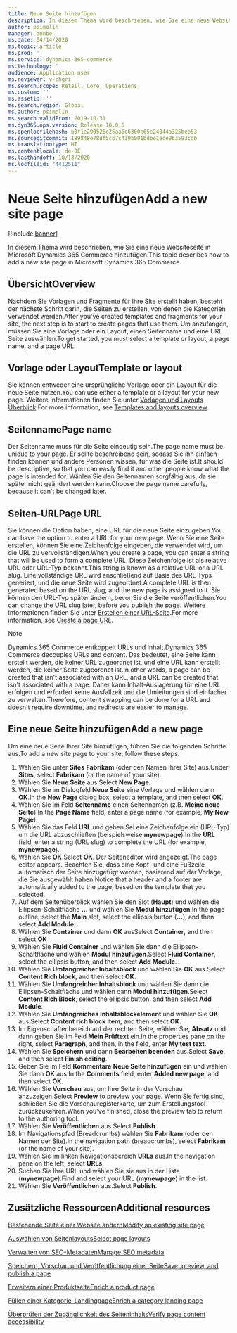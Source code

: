 ```yaml
---
title: Neue Seite hinzufügen
description: In diesem Thema wird beschrieben, wie Sie eine neue Websiteseite in Microsoft Dynamics 365 Commerce hinzufügen.
author: psimolin
manager: annbe
ms.date: 04/14/2020
ms.topic: article
ms.prod: ''
ms.service: dynamics-365-commerce
ms.technology: ''
audience: Application user
ms.reviewer: v-chgri
ms.search.scope: Retail, Core, Operations
ms.custom: ''
ms.assetid: ''
ms.search.region: Global
ms.author: psimolin
ms.search.validFrom: 2019-10-31
ms.dyn365.ops.version: Release 10.0.5
ms.openlocfilehash: b0f1e290526c25aa6e6300c65e24044a325bee53
ms.sourcegitcommit: 199848e78df5cb7c439b001bdbe1ece963593cdb
ms.translationtype: HT
ms.contentlocale: de-DE
ms.lasthandoff: 10/13/2020
ms.locfileid: "4412511"
---
```

# <a name="add-a-new-site-page"></a><span data-ttu-id="6f6dc-103">Neue Seite hinzufügen</span><span class="sxs-lookup"><span data-stu-id="6f6dc-103">Add a new site page</span></span>


[!include [banner](includes/banner.md)]

<span data-ttu-id="6f6dc-104">In diesem Thema wird beschrieben, wie Sie eine neue Websiteseite in Microsoft Dynamics 365 Commerce hinzufügen.</span><span class="sxs-lookup"><span data-stu-id="6f6dc-104">This topic describes how to add a new site page in Microsoft Dynamics 365 Commerce.</span></span>

## <a name="overview"></a><span data-ttu-id="6f6dc-105">Übersicht</span><span class="sxs-lookup"><span data-stu-id="6f6dc-105">Overview</span></span>

<span data-ttu-id="6f6dc-106">Nachdem Sie Vorlagen und Fragmente für Ihre Site erstellt haben, besteht der nächste Schritt darin, die Seiten zu erstellen, von denen die Kategorien verwendet werden.</span><span class="sxs-lookup"><span data-stu-id="6f6dc-106">After you've created templates and fragments for your site, the next step is to start to create pages that use them.</span></span> <span data-ttu-id="6f6dc-107">Um anzufangen, müssen Sie eine Vorlage oder ein Layout, einen Seitenname und eine URL Seite auswählen.</span><span class="sxs-lookup"><span data-stu-id="6f6dc-107">To get started, you must select a template or layout, a page name, and a page URL.</span></span>

## <a name="template-or-layout"></a><span data-ttu-id="6f6dc-108">Vorlage oder Layout</span><span class="sxs-lookup"><span data-stu-id="6f6dc-108">Template or layout</span></span>

<span data-ttu-id="6f6dc-109">Sie können entweder eine ursprüngliche Vorlage oder ein Layout für die neue Seite nutzen.</span><span class="sxs-lookup"><span data-stu-id="6f6dc-109">You can use either a template or a layout for your new page.</span></span> <span data-ttu-id="6f6dc-110">Weitere Informationen finden Sie unter [Vorlagen und Layouts Überblick](templates-layouts-overview.md).</span><span class="sxs-lookup"><span data-stu-id="6f6dc-110">For more information, see [Templates and layouts overview](templates-layouts-overview.md).</span></span>

## <a name="page-name"></a><span data-ttu-id="6f6dc-111">Seitenname</span><span class="sxs-lookup"><span data-stu-id="6f6dc-111">Page name</span></span>

<span data-ttu-id="6f6dc-112">Der Seitenname muss für die Seite eindeutig sein.</span><span class="sxs-lookup"><span data-stu-id="6f6dc-112">The page name must be unique to your page.</span></span> <span data-ttu-id="6f6dc-113">Er sollte beschreibend sein, sodass Sie ihn einfach finden können und andere Personen wissen, für was die Seite ist.</span><span class="sxs-lookup"><span data-stu-id="6f6dc-113">It should be descriptive, so that you can easily find it and other people know what the page is intended for.</span></span> <span data-ttu-id="6f6dc-114">Wählen Sie den Seitennamen sorgfältig aus, da sie später nicht geändert werden kann.</span><span class="sxs-lookup"><span data-stu-id="6f6dc-114">Choose the page name carefully, because it can't be changed later.</span></span>

## <a name="page-url"></a><span data-ttu-id="6f6dc-115">Seiten-URL</span><span class="sxs-lookup"><span data-stu-id="6f6dc-115">Page URL</span></span>

<span data-ttu-id="6f6dc-116">Sie können die Option haben, eine URL für die neue Seite einzugeben.</span><span class="sxs-lookup"><span data-stu-id="6f6dc-116">You can have the option to enter a URL for your new page.</span></span> <span data-ttu-id="6f6dc-117">Wenn Sie eine Seite erstellen, können Sie eine Zeichenfolge eingeben, die verwendet wird, um die URL zu vervollständigen.</span><span class="sxs-lookup"><span data-stu-id="6f6dc-117">When you create a page, you can enter a string that will be used to form a complete URL.</span></span> <span data-ttu-id="6f6dc-118">Diese Zeichenfolge ist als relative URL oder URL-Typ bekannt.</span><span class="sxs-lookup"><span data-stu-id="6f6dc-118">This string is known as a relative URL or a URL slug.</span></span> <span data-ttu-id="6f6dc-119">Eine vollständige URL wird anschließend auf Basis des URL-Typs generiert, und die neue Seite wird zugeordnet.</span><span class="sxs-lookup"><span data-stu-id="6f6dc-119">A complete URL is then generated based on the URL slug, and the new page is assigned to it.</span></span> <span data-ttu-id="6f6dc-120">Sie können den URL-Typ später ändern, bevor Sie die Seite veröffentlichen.</span><span class="sxs-lookup"><span data-stu-id="6f6dc-120">You can change the URL slug later, before you publish the page.</span></span> <span data-ttu-id="6f6dc-121">Weitere Informationen finden Sie unter [Erstellen einer URL-Seite](create-page-URL.md).</span><span class="sxs-lookup"><span data-stu-id="6f6dc-121">For more information, see [Create a page URL](create-page-URL.md).</span></span>

> [!NOTE]
> <span data-ttu-id="6f6dc-122">Dynamics 365 Commerce entkoppelt URLs und Inhalt.</span><span class="sxs-lookup"><span data-stu-id="6f6dc-122">Dynamics 365 Commerce decouples URLs and content.</span></span> <span data-ttu-id="6f6dc-123">Das bedeutet, eine Seite kann erstellt werden, die keiner URL zugeordnet ist, und eine URL kann erstellt werden, die keiner Seite zugeordnet ist.</span><span class="sxs-lookup"><span data-stu-id="6f6dc-123">In other words, a page can be created that isn't associated with an URL, and a URL can be created that isn't associated with a page.</span></span> <span data-ttu-id="6f6dc-124">Daher kann Inhalt-Auslagerung für eine URL erfolgen und erfordert keine Ausfallzeit und die Umleitungen sind einfacher zu verwalten.</span><span class="sxs-lookup"><span data-stu-id="6f6dc-124">Therefore, content swapping can be done for a URL and doesn't require downtime, and redirects are easier to manage.</span></span>

## <a name="add-a-new-page"></a><span data-ttu-id="6f6dc-125">Eine neue Seite hinzufügen</span><span class="sxs-lookup"><span data-stu-id="6f6dc-125">Add a new page</span></span>

<span data-ttu-id="6f6dc-126">Um eine neue Seite Ihrer Site hinzufügen, führen Sie die folgenden Schritte aus.</span><span class="sxs-lookup"><span data-stu-id="6f6dc-126">To add a new site page to your site, follow these steps.</span></span>

1. <span data-ttu-id="6f6dc-127">Wählen Sie unter **Sites** **Fabrikam** (oder den Namen Ihrer Site) aus.</span><span class="sxs-lookup"><span data-stu-id="6f6dc-127">Under **Sites**, select **Fabrikam** (or the name of your site).</span></span>
1. <span data-ttu-id="6f6dc-128">Wählen Sie **Neue Seite** aus.</span><span class="sxs-lookup"><span data-stu-id="6f6dc-128">Select **New Page**.</span></span>
1. <span data-ttu-id="6f6dc-129">Wählen Sie im Dialogfeld **Neue Seite** eine Vorlage und wählen dann **OK**.</span><span class="sxs-lookup"><span data-stu-id="6f6dc-129">In the **New Page** dialog box, select a template, and then select **OK**.</span></span>
1. <span data-ttu-id="6f6dc-130">Wählen Sie im Feld **Seitenname** einen Seitennamen (z.B. **Meine neue Seite**).</span><span class="sxs-lookup"><span data-stu-id="6f6dc-130">In the **Page Name** field, enter a page name (for example, **My New Page**).</span></span>
1. <span data-ttu-id="6f6dc-131">Wählen Sie das Feld **URL** und geben Sei eine Zeichenfolge ein (URL-Typ) um die URL abzuschließen (beispielsweise **mynewpage**).</span><span class="sxs-lookup"><span data-stu-id="6f6dc-131">In the **URL** field, enter a string (URL slug) to complete the URL (for example, **mynewpage**).</span></span>
1. <span data-ttu-id="6f6dc-132">Wählen Sie **OK**.</span><span class="sxs-lookup"><span data-stu-id="6f6dc-132">Select **OK**.</span></span> <span data-ttu-id="6f6dc-133">Der Seiteneditor wird angezeigt.</span><span class="sxs-lookup"><span data-stu-id="6f6dc-133">The page editor appears.</span></span> <span data-ttu-id="6f6dc-134">Beachten Sie, dass eine Kopf- und eine Fußzeile automatisch der Seite hinzugefügt werden, basierend auf der Vorlage, die Sie ausgewählt haben.</span><span class="sxs-lookup"><span data-stu-id="6f6dc-134">Notice that a header and a footer are automatically added to the page, based on the template that you selected.</span></span>
1. <span data-ttu-id="6f6dc-135">Auf dem Seitenüberblick wählen Sie den Slot (**Haupt**) und wählen die Ellipsen-Schaltfläche **...** und wählen Sie **Modul hinzufügen**.</span><span class="sxs-lookup"><span data-stu-id="6f6dc-135">In the page outline, select the **Main** slot, select the ellipsis button (**...**), and then select **Add Module**.</span></span>
1. <span data-ttu-id="6f6dc-136">Wählen Sie **Container** und dann **OK** aus</span><span class="sxs-lookup"><span data-stu-id="6f6dc-136">Select **Container**, and then select **OK**</span></span>
1. <span data-ttu-id="6f6dc-137">Wählen Sie **Fluid Container** und wählen Sie dann die Ellipsen-Schaltfläche und wählen **Modul hinzufügen**.</span><span class="sxs-lookup"><span data-stu-id="6f6dc-137">Select **Fluid Container**, select the ellipsis button, and then select **Add Module**.</span></span>
1. <span data-ttu-id="6f6dc-138">Wählen Sie **Umfangreicher Inhaltsblock** und wählen Sie **OK** aus.</span><span class="sxs-lookup"><span data-stu-id="6f6dc-138">Select **Content Rich block**, and then select **OK**.</span></span>
1. <span data-ttu-id="6f6dc-139">Wählen Sie **Umfangreicher Inhaltsblock** und wählen Sie dann die Ellipsen-Schaltfläche und wählen dann **Modul hinzufügen**.</span><span class="sxs-lookup"><span data-stu-id="6f6dc-139">Select **Content Rich Block**, select the ellipsis button, and then select **Add Module**.</span></span>
1. <span data-ttu-id="6f6dc-140">Wählen Sie **Umfangreiches Inhaltsblockelement** und wählen Sie **OK** aus.</span><span class="sxs-lookup"><span data-stu-id="6f6dc-140">Select **Content rich block item**, and then select **OK**.</span></span>
1. <span data-ttu-id="6f6dc-141">Im Eigenschaftenbereich auf der rechten Seite, wählen Sie, **Absatz** und dann geben Sie im Feld **Mein Prüftext** ein.</span><span class="sxs-lookup"><span data-stu-id="6f6dc-141">In the properties pane on the right, select **Paragraph**, and then, in the field, enter **My test text**.</span></span>
1. <span data-ttu-id="6f6dc-142">Wählen Sie **Speichern** und dann **Bearbeiten beenden** aus.</span><span class="sxs-lookup"><span data-stu-id="6f6dc-142">Select **Save**, and then select **Finish editing**.</span></span>
1. <span data-ttu-id="6f6dc-143">Geben Sie im Feld **Kommentare** **Neue Seite hinzufügen** ein und wählen Sie dann **OK** aus.</span><span class="sxs-lookup"><span data-stu-id="6f6dc-143">In the **Comments** field, enter **Added new page**, and then select **OK**.</span></span>
1. <span data-ttu-id="6f6dc-144">Wählen Sie **Vorschau** aus, um Ihre Seite in der Vorschau anzuzeigen.</span><span class="sxs-lookup"><span data-stu-id="6f6dc-144">Select **Preview** to preview your page.</span></span> <span data-ttu-id="6f6dc-145">Wenn Sie fertig sind, schließen Sie die Vorschauregisterkarte, um zum Erstellungstool zurückzukehren.</span><span class="sxs-lookup"><span data-stu-id="6f6dc-145">When you've finished, close the preview tab to return to the authoring tool.</span></span>
1. <span data-ttu-id="6f6dc-146">Wählen Sie **Veröffentlichen** aus.</span><span class="sxs-lookup"><span data-stu-id="6f6dc-146">Select **Publish**.</span></span>
1. <span data-ttu-id="6f6dc-147">Im Navigationspfad (Breadcrumbs) wählen Sie **Fabrikam** (oder den Namen der Site).</span><span class="sxs-lookup"><span data-stu-id="6f6dc-147">In the navigation path (breadcrumbs), select **Fabrikam** (or the name of your site).</span></span>
1. <span data-ttu-id="6f6dc-148">Wählen Sie im linken Navigationsbereich **URLs** aus.</span><span class="sxs-lookup"><span data-stu-id="6f6dc-148">In the navigation pane on the left, select **URLs**.</span></span>
1. <span data-ttu-id="6f6dc-149">Suchen Sie Ihre URL und wählen Sie sie aus in der Liste (**mynewpage**).</span><span class="sxs-lookup"><span data-stu-id="6f6dc-149">Find and select your URL (**mynewpage**) in the list.</span></span>
1. <span data-ttu-id="6f6dc-150">Wählen Sie **Veröffentlichen** aus.</span><span class="sxs-lookup"><span data-stu-id="6f6dc-150">Select **Publish**.</span></span>

## <a name="additional-resources"></a><span data-ttu-id="6f6dc-151">Zusätzliche Ressourcen</span><span class="sxs-lookup"><span data-stu-id="6f6dc-151">Additional resources</span></span>

[<span data-ttu-id="6f6dc-152">Bestehende Seite einer Website ändern</span><span class="sxs-lookup"><span data-stu-id="6f6dc-152">Modify an existing site page</span></span>](modify-existing-page.md)

[<span data-ttu-id="6f6dc-153">Auswählen von Seitenlayouts</span><span class="sxs-lookup"><span data-stu-id="6f6dc-153">Select page layouts</span></span>](select-page-layouts.md)

[<span data-ttu-id="6f6dc-154">Verwalten von SEO-Metadaten</span><span class="sxs-lookup"><span data-stu-id="6f6dc-154">Manage SEO metadata</span></span>](manage-seo-metadata.md)

[<span data-ttu-id="6f6dc-155">Speichern, Vorschau und Veröffentlichung einer Seite</span><span class="sxs-lookup"><span data-stu-id="6f6dc-155">Save, preview, and publish a page</span></span>](save-preview-publish-page.md)

[<span data-ttu-id="6f6dc-156">Erweitern einer Produktseite</span><span class="sxs-lookup"><span data-stu-id="6f6dc-156">Enrich a product page</span></span>](enrich-product-page.md)

[<span data-ttu-id="6f6dc-157">Füllen einer Kategorie-Landingpage</span><span class="sxs-lookup"><span data-stu-id="6f6dc-157">Enrich a category landing page</span></span>](enrich-category-page.md)

[<span data-ttu-id="6f6dc-158">Überprüfen der Zugänglichkeit des Seiteninhalts</span><span class="sxs-lookup"><span data-stu-id="6f6dc-158">Verify page content accessibility</span></span>](verify-accessibility.md)
